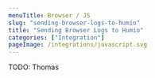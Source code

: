 ```yaml
---
menuTitle: Browser / JS
slug: "sending-browser-logs-to-humio"
title: "Sending Browser Logs to Humio"
categories: ["Integration"]
pageImage: /integrations/javascript.svg
---
```


TODO: Thomas
